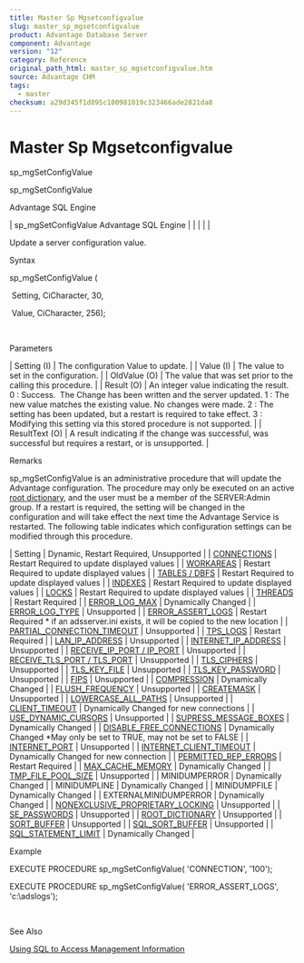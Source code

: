 ```yaml
---
title: Master Sp Mgsetconfigvalue
slug: master_sp_mgsetconfigvalue
product: Advantage Database Server
component: Advantage
version: "12"
category: Reference
original_path_html: master_sp_mgsetconfigvalue.htm
source: Advantage CHM
tags:
  - master
checksum: a29d345f1d895c100981019c323466ade2821da8
---
```


# Master Sp Mgsetconfigvalue

sp\_mgSetConfigValue

sp\_mgSetConfigValue

Advantage SQL Engine

| sp\_mgSetConfigValue  Advantage SQL Engine |  |  |  |  |

Update a server configuration value.

Syntax

sp\_mgSetConfigValue (

 Setting, CiCharacter, 30,

 Value, CiCharacter, 256);

 

Parameters

| Setting (I) | The configuration Value to update. |
| Value (I) | The value to set in the configuration. |
| OldValue (O) | The value that was set prior to the calling this procedure. |
| Result (O) | An integer value indicating the result.  0 : Success.  The Change has been written and the server updated.  1 : The new value matches the existing value. No changes were made.  2 : The setting has been updated, but a restart is required to take effect.  3 : Modifying this setting via this stored procedure is not supported. |
| ResultText (O) | A result indicating if the change was successful, was successful but requires a restart, or is unsupported. |

Remarks

sp\_mgSetConfigValue is an administrative procedure that will update the Advantage configuration. The procedure may only be executed on an active [root dictionary](master_root_dictionary.md), and the user must be a member of the SERVER:Admin group. If a restart is required, the setting will be changed in the configuration and will take effect the next time the Advantage Service is restarted. The following table indicates which configuration settings can be modified through this procedure.

| Setting | Dynamic, Restart Required, Unsupported |
| [CONNECTIONS](master_number_of_connections_c_.md) | Restart Required to update displayed values |
| [WORKAREAS](master_number_of_work_areas_w_.md) | Restart Required to update displayed values |
| [TABLES / DBFS](master_number_of_tables_d_.md) | Restart Required to update displayed values |
| [INDEXES](master_number_of_index_files_i_.md) | Restart Required to update displayed values |
| [LOCKS](master_number_of_data_locks_l_.md) | Restart Required to update displayed values |
| [THREADS](master_number_of_worker_threads_t_.md) | Restart Required |
| [ERROR\_LOG\_MAX](master_error_log_file_size.md) | Dynamically Changed |
| [ERROR\_LOG\_TYPE](master_error_and_diagnostic_logs.md) | Unsupported |
| [ERROR\_ASSERT\_LOGS](master_error_and_assert_log_path.md) | Restart Required \* if an adsserver.ini exists, it will be copied to the new location |
| [PARTIAL\_CONNECTION\_TIMEOUT](master_partial_connection_timeout.md) | Unsupported |
| [TPS\_LOGS](master_transaction_log_files_path.md) | Restart Required |
| [LAN\_IP\_ADDRESS](master_lan_ip_address.md) | Unsupported |
| [INTERNET\_IP\_ADDRESS](master_internet_ip_address.md) | Unsupported |
| [RECEIVE\_IP\_PORT / IP\_PORT](master_ip_port.md) | Unsupported |
| [RECEIVE\_TLS\_PORT / TLS\_PORT](master_receive_tls_port.md) | Unsupported |
| [TLS\_CIPHERS](master_tls_ciphers.md) | Unsupported |
| [TLS\_KEY\_FILE](master_tls_key_file.md) | Unsupported |
| [TLS\_KEY\_PASSWORD](master_tls_key_password.md) | Unsupported |
| [FIPS](master_fips_config.md) | Unsupported |
| [COMPRESSION](master_compression_config_param.md) | Dynamically Changed |
| [FLUSH\_FREQUENCY](master_flush_frequency.md) | Unsupported |
| [CREATEMASK](master_createmask.md) | Unsupported |
| [LOWERCASE\_ALL\_PATHS](master_lowercase_all_paths.md) | Unsupported |
| [CLIENT\_TIMEOUT](master_client_timeout.md) | Dynamically Changed for new connections |
| [USE\_DYNAMIC\_CURSORS](master_use_dynamic_cursors.md) | Unsupported |
| [SUPRESS\_MESSAGE\_BOXES](master_suppress_message_boxes.md) | Dynamically Changed |
| [DISABLE\_FREE\_CONNECTIONS](master_disable_free_connections.md) | Dynamically Changed \*May only be set to TRUE, may not be set to FALSE |
| [INTERNET\_PORT](master_internet_port.md) | Unsupported |
| [INTERNET\_CLIENT\_TIMEOUT](master_internet_client_timeout.md) | Dynamically Changed for new connection |
| [PERMITTED\_REP\_ERRORS](master_permitted_rep_errors.md) | Restart Required |
| [MAX\_CACHE\_MEMORY](master_max_cache_memory.md) | Dynamically Changed |
| [TMP\_FILE\_POOL\_SIZE](master_tmp_file_pool_size.md) | Unsupported |
| MINIDUMPERROR | Dynamically Changed |
| MINIDUMPLINE | Dynamically Changed |
| MINIDUMPFILE | Dynamically Changed |
| EXTERNALMINIDUMPERROR | Dynamically Changed |
| [NONEXCLUSIVE\_PROPRIETARY\_LOCKING](master_non_exclusive_proprietary_locking.md) | Unsupported |
| [SE\_PASSWORDS](master_se_passwords.md) | Unsupported |
| [ROOT\_DICTIONARY](master_root_dictionary_config.md) | Unsupported |
| [SORT\_BUFFER](master_index_sort_buffer_size_z_.md) | Unsupported |
| [SQL\_SORT\_BUFFER](master_sql_sort_buffer_size.md) | Unsupported |
| [SQL\_STATEMENT\_LIMIT](master_sql_statement_limit.md) | Dynamically Changed |

Example

EXECUTE PROCEDURE sp\_mgSetConfigValue( 'CONNECTION', '100');

EXECUTE PROCEDURE sp\_mgSetConfigValue( 'ERROR\_ASSERT\_LOGS', 'c:\adslogs');

 

See Also

[Using SQL to Access Management Information](master_using_sql_to_access_management_information.md)
